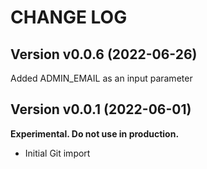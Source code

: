 # CHANGE LOG

## Version v0.0.6 (2022-06-26)

Added ADMIN_EMAIL as an input parameter

## Version v0.0.1 (2022-06-01)

**Experimental. Do not use in production.**

* Initial Git import
